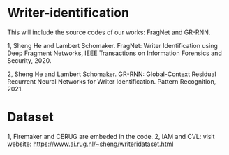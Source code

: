 # Writer-identification

This will include the source codes of our works: FragNet and GR-RNN.

1, Sheng He and Lambert Schomaker. FragNet: Writer Identification using Deep Fragment Networks, IEEE Transactions on Information Forensics and Security, 2020.

2, Sheng He and Lambert Schomaker. GR-RNN: Global-Context Residual Recurrent  Neural Networks for Writer Identification. Pattern Recognition, 2021.

# Dataset
1, Firemaker and CERUG are embeded in the code.
2, IAM and CVL: visit website: https://www.ai.rug.nl/~sheng/writeridataset.html
